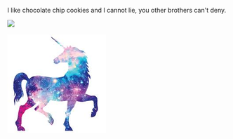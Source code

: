 I like chocolate chip cookies and I cannot lie, you other brothers can't deny. 

![](http://cultofthepartyparrot.com/parrots/reversecongaparrot.gif)

![](https://github.com/sheaswauger/ninja-unicorn/blob/master/imgres.jpg)
